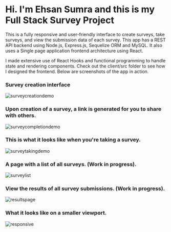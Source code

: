 # Hi. I'm Ehsan Sumra and this is my Full Stack Survey Project

This is a fully responsive and user-friendly interface to create surveys, take surveys, and view the submission data of each survey.
This app has a REST API backend using Node.js, Express.js, Sequelize ORM and MySQL. It also uses a Single page application frontend architecture using React.

I made extensive use of React Hooks and functional programming to handle state and rendering components. Check out the client/src folder to see how I designed the frontend. Below are screenshots of the app in action.

### Survey creation interface
![surveycreationdemo](https://user-images.githubusercontent.com/39845857/184566242-e8506628-10fa-486f-9eef-9deb582ed06a.PNG)


### Upon creation of a survey, a link is generated for you to share with others.
![surveycompletiondemo](https://user-images.githubusercontent.com/39845857/184566286-056ea9c6-7315-4c28-b395-d59e4da40a3f.PNG)


### This is what it looks like when you're taking a survey.
![surveytakingdemo](https://user-images.githubusercontent.com/39845857/184566344-642f32f1-5305-4a08-ae6e-380f37f1022b.PNG)

### A page with a list of all surveys. (Work in progress).
![surveylist](https://user-images.githubusercontent.com/39845857/184566354-c912587f-c7b7-4b0f-8bfe-03ffaaa95cef.PNG)

### View the results of all survey submissions. (Work in progress).
![resultspage](https://user-images.githubusercontent.com/39845857/184566360-0c7d3dc6-577a-4360-b70c-20c2fc07a2a3.PNG)

### What it looks like on a smaller viewport.
![responsive](https://user-images.githubusercontent.com/39845857/184567368-f636f0c5-f9d4-4185-b130-c8c77cfc2bcd.PNG)
